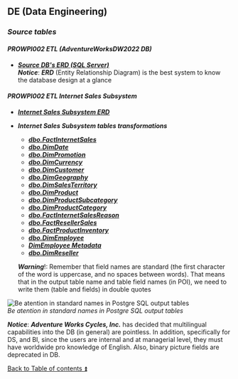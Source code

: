 ## DE (Data Engineering)  

### **_Source tables_**  
 
#### **_PROWPI002 ETL (AdventureWorksDW2022 DB)_**  

- **_[Source DB's ERD (SQL Server)](Source_SQL_Server_DB.md)_**  
**_Notice_**: **_ERD_** (Entity Relationship Diagram) is the best system to know the database design at a glance  

#### **_PROWPI002 ETL Internet Sales Subsystem_**  

- **_[Internet Sales Subsystem ERD](Internet_Sales_Subsystem_ERD.md)_**  

- **_Internet Sales Subsystem tables transformations_**   
  - **_[dbo.FactInternetSales](dbo.FactInternetSales.md)_**  
  - **_[dbo.DimDate](dbo.DimDate.md)_**  
  - **_[dbo.DimPromotion](dbo.DimPromotion.md)_**  
  - **_[dbo.DimCurrency](dbo.DimCurrency.md)_**  
  - **_[dbo.DimCustomer](dbo.DimCustomer.md)_**  
  - **_[dbo.DimGeography](dbo.DimGeography.md)_**  
  - **_[dbo.DimSalesTerritory](dbo.DimSalesTerritory.md)_**  
  - **_[dbo.DimProduct](dbo.DimProduct.md)_**  
  - **_[dbo.DimProductSubcategory](dbo.DimProductSubcategory.md)_**  
  - **_[dbo.DimProductCategory](dbo.DimProductCategory.md)_**  
  - **_[dbo.FactInternetSalesReason](dbo.FactInternetSalesReason.md)_**  
  - **_[dbo.FactResellerSales](dbo.FactResellerSales.md)_**  
  - **_[dbo.FactProductInventory](dbo.FactProductInventory.md)_**  
  - **_[dbo.DimEmployee](dbo.DimEmployee.md)_**  
  - **_[DimEmployee Metadata](DimEmployee_Metadata.md)_** 
  - **_[dbo.DimReseller](dbo.DimReseller.md)_**  

  **_Warning_**!: Remember that field names are standard (the first character of the word is uppercase, and no spaces between words). That means that in the output table name and table field names (in POI), we need to write them (table and fields) in double quotes  

![Be atention in standard names in Postgre SQL output tables](https://i.imgur.com/bHgo76C.png)  
_Be atention in standard names in Postgre SQL output tables_  

**_Notice_**: **_Adventure Works Cycles, Inc._** has decided that multilingual capabilities into the DB (in general) are pointless. In addition, specifically for DS, and BI, since the users are internal and at managerial level, they must have worldwide pro knowledge of English. Also, binary picture fields are deprecated in DB.

[Back to Table of contents :arrow_double_up:](../README.md)